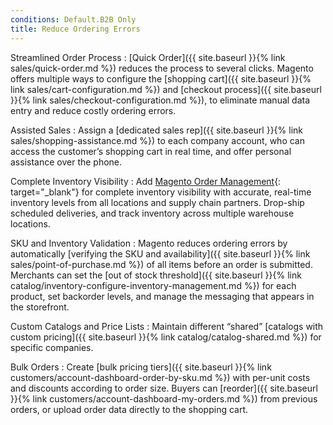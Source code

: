 ```yaml
---
conditions: Default.B2B Only
title: Reduce Ordering Errors
---
```


Streamlined Order Process
:  [Quick Order]({{ site.baseurl }}{% link sales/quick-order.md %}) reduces the process to several clicks. Magento offers multiple ways to configure the [shopping cart]({{ site.baseurl }}{% link sales/cart-configuration.md %}) and [checkout process]({{ site.baseurl }}{% link sales/checkout-configuration.md %}), to eliminate manual data entry and reduce costly ordering errors.

Assisted Sales
:  Assign a [dedicated sales rep]({{ site.baseurl }}{% link sales/shopping-assistance.md %}) to each company account, who can access the customer’s shopping cart in real time, and offer personal assistance over the phone.

Complete Inventory Visibility
:  Add [Magento Order Management][1]{: target="_blank"} for complete inventory visibility with accurate, real-time inventory levels from all locations and supply chain partners. Drop-ship scheduled deliveries, and track inventory across multiple warehouse locations.

SKU and Inventory Validation
:  Magento reduces ordering errors by automatically [verifying the SKU and availability]({{ site.baseurl }}{% link sales/point-of-purchase.md %}) of all items before an order is submitted. Merchants can set the [out of stock threshold]({{ site.baseurl }}{% link catalog/inventory-configure-inventory-management.md %}) for each product, set backorder levels, and manage the messaging that appears in the storefront.

Custom Catalogs and Price Lists
: Maintain different “shared” [catalogs with custom pricing]({{ site.baseurl }}{% link catalog/catalog-shared.md %}) for specific companies.

Bulk Orders
:  Create [bulk pricing tiers]({{ site.baseurl }}{% link customers/account-dashboard-order-by-sku.md %}) with per-unit costs and discounts according to order size. Buyers can [reorder]({{ site.baseurl }}{% link customers/account-dashboard-my-orders.md %}) from previous orders, or upload order data directly to the shopping cart.

[1]: https://magento.com/products/order-management
